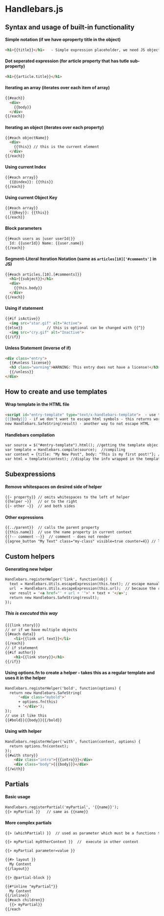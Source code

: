 # Handlebars.js

## Syntax and usage of built-in functionality

#### Simple notation (if we have oproperty title in the object)
```HTML
<h1>{{title}}</h1>   - Simple expression placeholder, we need JS object with property *title*
```

#### Dot seperated expression (for article property that has tutle sub-property)
```HTML
<h1>{{article.title}}</h1>
```

#### Iterating an array (iterates over each item of array)
```HTML
{{#each}}
  <div>
    {{body}}
  </div>
{{/each}}
```

#### Iterating an object (iterates over each property)
```HTML
{{#each objectName}}
  <div>
    {{this}} // this is the current element
  </div>
{{/each}}
```

#### Using current Index
```HTML
{{#each array}}
  {{@index}}: {{this}}
{{/each}}
```

#### Using current Object Key
```HTML
{{#each array}}
  {{@key}}: {{this}}
{{/each}}
```

#### Block parameters
```HTML
{{#each users as |user userId|}}
  Id: {{userId}} Name: {{user.name}}
{{/each}}
```

#### Segment-Literal Iteration Notation (same as ```articles[10]['#comments']``` in JS)
```HTML
{{#each articles.[10].[#comments]}}
  <h1>{{subject}}</h1>
  <div>
    {{this.body}}
  </div>
{{/each}}
```

#### Using **if** statement
```HTML
{{#if isActive}}
  <img src="star.gif" alt="Active">
{{else}}           // this is optional can be changed with {{^}}
  <img src="cry.gif" alt="Inactive">
{{/if}}
```

#### Unless Statement (inverse of if)
```HTML
<div class="entry">
  {{#unless license}}
  <h3 class="warning">WARNING: This entry does not have a license!</h3>
  {{/unless}}
</div>
```

## How to create and use templates 

#### Wrap template in the HTML file
```HTML
<script id="entry-template" type="text/x-handlebars-template">  - use this to wrap templates in HTML file
{{{body}}} - if we don't want to escape html symbols - this returns working html
new Handlebars.SafeString(result) - another way to not escape HTML
``` 
#### Handlebars compilation
```HTML
var source = $("#entry-template").html(); //getting the template objec
var template = Handlebars.compile(source);  //compiling
var context = {title: "My New Post", body: "This is my first post!"}; //getting the info object
var html = template(context); //display the info wrapped in the template
```

## Subexpressions

#### Remove whitespaces on desired side of helper
```HTML
{{~ property}} // omits whitespaces to the left of helper
{{helper ~}}   // or to the right
{{~ other ~}}  // and both sides
```

#### Other expressions
```HTML
{{../parent}}  // calls the parent property
{{this.name}}  // use the name property in current context
{{!-- comment --}}  // comment - does not render
{{agree_button "My Text" class="my-class" visible=true counter=4}} // literals of helpers (parameter is a literal)
```

## Custom helpers

#### Generating new helper
```HTML
Handlebars.registerHelper('link', function(obj) {
  text = Handlebars.Utils.escapeExpression(this.text); // escape manually
  url  = Handlebars.Utils.escapeExpression(this.url);  // because the result does not escape HTML
  var result = '<a href="' + url + '">' + text + '</a>';
  return new Handlebars.SafeString(result);
});
```
##### This is executed this way
```HTML
{{{link story}}}
// or if we have multiple objects
{{#each data}}
    <li>{{link url text}}</li>
{{/each}} 
// if statement 
{{#if author}}
    <h1>{{link story}}</h1>
{{/if}}
```
#### Using **options.fn** to create a helper - takes this as a regular template and uses it in the helper
```HTML
Handlebars.registerHelper('bold', function(options) {
  return new Handlebars.SafeString(
      '<div class="mybold">'
      + options.fn(this)
      + '</div>');
});
// use it like this
{{#bold}}{{body}}{{/bold}}
```

#### Using **with** helper
```HTML
Handlebars.registerHelper('with', function(context, options) {
  return options.fn(context);
});
{{#with story}}
    <div class="intro">{{{intro}}}</div>
    <div class="body">{{{body}}}</div>
{{/with}}
```

## Partials

#### Basic usage

```HTML
Handlebars.registerPartial('myPartial', '{{name}}');
{{> myPartial }}   // same as {{name}}
```

#### More complex partials
```HTML
{{> (whichPartial) }}  // used as parameter which must be a functions that defines the partial to use

{{> myPartial myOtherContext }}  //  execute in other context

{{> myPartial parameter=value }}

{{#> layout }}
  My Content
{{/layout}}

{{> @partial-block }}

{{#*inline "myPartial"}}
  My Content
{{/inline}}
{{#each children}}
  {{> myPartial}}
{{/each
```
